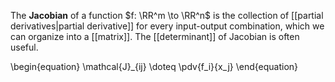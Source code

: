The **Jacobian** of a function $f: \RR^m \to \RR^n$ is the collection of [[partial derivatives|partial derivative]] for every input-output combination, which we can organize into a [[matrix]]. The [[determinant]] of Jacobian is often useful.

\begin{equation}
\mathcal{J}_{ij} \doteq \pdv{f_i}{x_j}
\end{equation}
